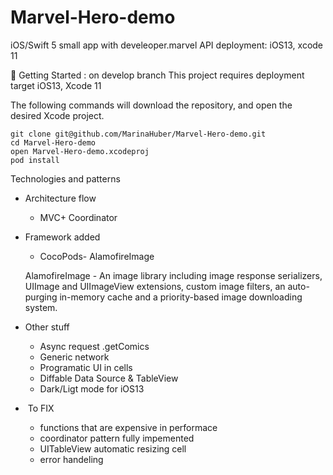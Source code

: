 # Marvel-Hero-demo
iOS/Swift 5 small app with develeoper.marvel API
deployment: iOS13, xcode 11

📍 Getting Started : on develop branch
This project requires deployment target iOS13, Xcode 11

The following commands will download the repository, and open the desired Xcode project.
```
git clone git@github.com/MarinaHuber/Marvel-Hero-demo.git
cd Marvel-Hero-demo
open Marvel-Hero-demo.xcodeproj
pod install
```
Technologies and patterns
* Architecture flow
    * MVC+ Coordinator
* Framework added
    * CocoPods- AlamofireImage
    
    AlamofireImage - An image library including image response serializers, UIImage and UIImageView extensions, custom image filters, an auto-purging in-memory cache and a priority-based image downloading system.
* Other stuff
    * Async request .getComics
    * Generic network
    * Programatic UI in cells
    * Diffable Data Source & TableView
    * Dark/Ligt mode for iOS13
*  To FIX
    * functions that are expensive in performace
    * coordinator pattern fully impemented
    * UITableView automatic resizing cell
    * error handeling
